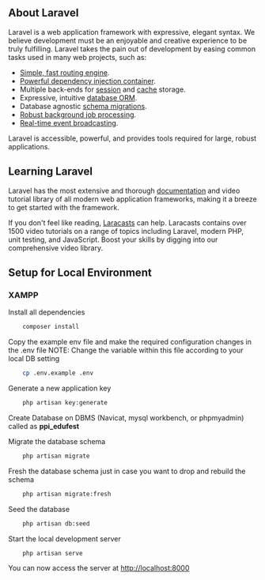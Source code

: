 ## About Laravel

Laravel is a web application framework with expressive, elegant syntax. We believe development must be an enjoyable and creative experience to be truly fulfilling. Laravel takes the pain out of development by easing common tasks used in many web projects, such as:

- [Simple, fast routing engine](https://laravel.com/docs/routing).
- [Powerful dependency injection container](https://laravel.com/docs/container).
- Multiple back-ends for [session](https://laravel.com/docs/session) and [cache](https://laravel.com/docs/cache) storage.
- Expressive, intuitive [database ORM](https://laravel.com/docs/eloquent).
- Database agnostic [schema migrations](https://laravel.com/docs/migrations).
- [Robust background job processing](https://laravel.com/docs/queues).
- [Real-time event broadcasting](https://laravel.com/docs/broadcasting).

Laravel is accessible, powerful, and provides tools required for large, robust applications.

## Learning Laravel

Laravel has the most extensive and thorough [documentation](https://laravel.com/docs) and video tutorial library of all modern web application frameworks, making it a breeze to get started with the framework.

If you don't feel like reading, [Laracasts](https://laracasts.com) can help. Laracasts contains over 1500 video tutorials on a range of topics including Laravel, modern PHP, unit testing, and JavaScript. Boost your skills by digging into our comprehensive video library.

## Setup for Local Environment

### XAMPP

Install all dependencies

```bash
    composer install
```

Copy the example env file and make the required configuration changes in the .env file
NOTE: Change the variable within this file according to your local DB setting

```bash
    cp .env.example .env
```

Generate a new application key

```bash
    php artisan key:generate
```

Create Database on DBMS (Navicat, mysql workbench, or phpmyadmin) called as **ppi_edufest**

Migrate the database schema

```bash
    php artisan migrate
```

Fresh the database schema just in case you want to drop and rebuild the schema

```bash
    php artisan migrate:fresh
```

Seed the database

```bash
    php artisan db:seed
```

Start the local development server

```bash
    php artisan serve
```

You can now access the server at <http://localhost:8000>
